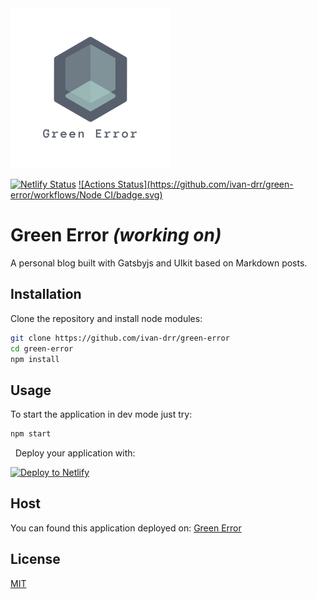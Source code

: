<img src="src/images/dark-logo/logo_transparent.png" width="256">

[![Netlify Status](https://api.netlify.com/api/v1/badges/7f269cd2-fc22-4602-8c2e-83170a5b073b/deploy-status)](https://app.netlify.com/sites/green-error/deploys)
[![Actions Status](https://github.com/ivan-drr/green-error/workflows/Node CI/badge.svg)](https://github.com/ivan-drr/green-error/actions)
# Green Error *(working on)*
A personal blog built with Gatsbyjs and UIkit based on Markdown posts.

## Installation
Clone the repository and install node modules:
```bash
git clone https://github.com/ivan-drr/green-error
cd green-error
npm install
```

## Usage
To start the application in dev mode just try:
```bash
npm start
```
&nbsp;
Deploy your application with:

[![Deploy to Netlify](https://www.netlify.com/img/deploy/button.svg)](https://app.netlify.com/start/deploy?repository=https://github.com/gatsbyjs/gatsby-starter-default)

## Host
You can found this application deployed on:
[Green Error](https://green-error.netlify.com)

## License
[MIT](https://choosealicense.com/licenses/mit/)
